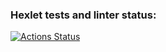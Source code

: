 ### Hexlet tests and linter status:
[![Actions Status](https://github.com/Rimul1/java-project-lvl1/workflows/hexlet-check/badge.svg)](https://github.com/Rimul1/java-project-lvl1/actions)